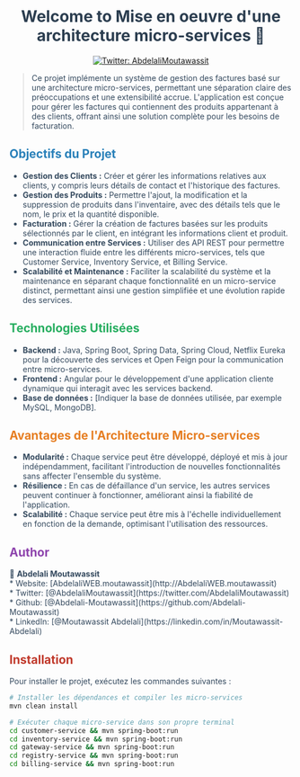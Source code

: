 <h1 align="center" style="color: #2C3E50;">Welcome to Mise en oeuvre d'une architecture micro-services 👋</h1>
<p align="center">
  <a href="https://twitter.com/AbdelaliMoutawassit" target="_blank">
    <img alt="Twitter: AbdelaliMoutawassit" src="https://img.shields.io/twitter/follow/AbdelaliMoutawassit.svg?style=social" />
  </a>
</p>

> <p style="color: #34495E;">Ce projet implémente un système de gestion des factures basé sur une architecture micro-services, permettant une séparation claire des préoccupations et une extensibilité accrue. L'application est conçue pour gérer les factures qui contiennent des produits appartenant à des clients, offrant ainsi une solution complète pour les besoins de facturation.</p>

<h2 style="color: #2980B9;">Objectifs du Projet</h2>
<ul style="color: #34495E;">
  <li><strong>Gestion des Clients :</strong> Créer et gérer les informations relatives aux clients, y compris leurs détails de contact et l'historique des factures.</li>
  <li><strong>Gestion des Produits :</strong> Permettre l'ajout, la modification et la suppression de produits dans l'inventaire, avec des détails tels que le nom, le prix et la quantité disponible.</li>
  <li><strong>Facturation :</strong> Gérer la création de factures basées sur les produits sélectionnés par le client, en intégrant les informations client et produit.</li>
  <li><strong>Communication entre Services :</strong> Utiliser des API REST pour permettre une interaction fluide entre les différents micro-services, tels que Customer Service, Inventory Service, et Billing Service.</li>
  <li><strong>Scalabilité et Maintenance :</strong> Faciliter la scalabilité du système et la maintenance en séparant chaque fonctionnalité en un micro-service distinct, permettant ainsi une gestion simplifiée et une évolution rapide des services.</li>
</ul>

<h2 style="color: #27AE60;">Technologies Utilisées</h2>
<ul style="color: #34495E;">
  <li><strong>Backend :</strong> Java, Spring Boot, Spring Data, Spring Cloud, Netflix Eureka pour la découverte des services et Open Feign pour la communication entre micro-services.</li>
  <li><strong>Frontend :</strong> Angular pour le développement d'une application cliente dynamique qui interagit avec les services backend.</li>
  <li><strong>Base de données :</strong> [Indiquer la base de données utilisée, par exemple MySQL, MongoDB].</li>
</ul>

<h2 style="color: #E67E22;">Avantages de l'Architecture Micro-services</h2>
<ul style="color: #34495E;">
  <li><strong>Modularité :</strong> Chaque service peut être développé, déployé et mis à jour indépendamment, facilitant l'introduction de nouvelles fonctionnalités sans affecter l'ensemble du système.</li>
  <li><strong>Résilience :</strong> En cas de défaillance d'un service, les autres services peuvent continuer à fonctionner, améliorant ainsi la fiabilité de l'application.</li>
  <li><strong>Scalabilité :</strong> Chaque service peut être mis à l'échelle individuellement en fonction de la demande, optimisant l'utilisation des ressources.</li>
</ul>

<h2 style="color: #8E44AD;">Author</h2>
<p style="color: #34495E;">
  👤 <strong>Abdelali Moutawassit</strong><br>
  * Website: [AbdelaliWEB.moutawassit](http://AbdelaliWEB.moutawassit)<br>
  * Twitter: [@AbdelaliMoutawassit](https://twitter.com/AbdelaliMoutawassit)<br>
  * Github: [@Abdelali-Moutawassit](https://github.com/Abdelali-Moutawassit)<br>
  * LinkedIn: [@Moutawassit Abdelali](https://linkedin.com/in/Moutawassit-Abdelali)
</p>

<h2 style="color: #C0392B;">Installation</h2>
<p style="color: #34495E;">Pour installer le projet, exécutez les commandes suivantes :</p>

```bash
# Installer les dépendances et compiler les micro-services
mvn clean install

# Exécuter chaque micro-service dans son propre terminal
cd customer-service && mvn spring-boot:run
cd inventory-service && mvn spring-boot:run
cd gateway-service && mvn spring-boot:run
cd registry-service && mvn spring-boot:run
cd billing-service && mvn spring-boot:run
